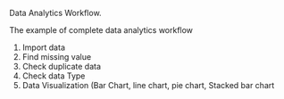 Data Analytics Workflow.

The example of complete data analytics workflow

1. Import data
2. Find missing value
3. Check duplicate data
4. Check data Type
5. Data Visualization (Bar Chart, line chart, pie chart, Stacked bar chart
